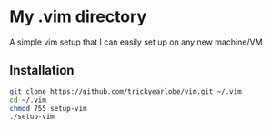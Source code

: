 # My .vim directory

A simple vim setup that I can easily set up on any new machine/VM

## Installation

```bash
git clone https://github.com/trickyearlobe/vim.git ~/.vim
cd ~/.vim
chmod 755 setup-vim
./setup-vim
```

